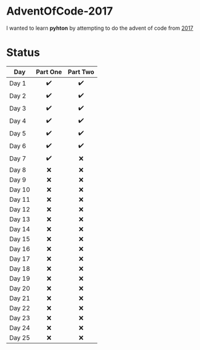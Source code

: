 # AdventOfCode-2017

I wanted to learn **pyhton** by attempting to do the advent of code from [2017](https://adventofcode.com/2017)

# Status

| Day  | Part One | Part Two | 
|---|:---:|:---:|
| Day 1| :heavy_check_mark: | :heavy_check_mark: |
| Day 2| :heavy_check_mark: | :heavy_check_mark: |
| Day 3| :heavy_check_mark: | :heavy_check_mark: |
| Day 4| :heavy_check_mark: | :heavy_check_mark: |
| Day 5| :heavy_check_mark: | :heavy_check_mark: |
| Day 6| :heavy_check_mark: | :heavy_check_mark: |
| Day 7| :heavy_check_mark: | :x: |
| Day 8| :x: | :x: |
| Day 9| :x: | :x: |
| Day 10| :x: | :x: |
| Day 11| :x: | :x: |
| Day 12| :x: | :x: |
| Day 13| :x: | :x: |
| Day 14| :x: |  :x:|
| Day 15|  :x:|  :x:|
| Day 16|  :x:|  :x:|
| Day 17|  :x:| :x: |
| Day 18|  :x:| :x: |
| Day 19|  :x:|  :x:|
| Day 20|  :x:|  :x:|
| Day 21|:x: |:x: |
| Day 22|:x: |:x: |
| Day 23| :x:| :x:|
| Day 24| :x:| :x:|
| Day 25| :x:|:x: |

